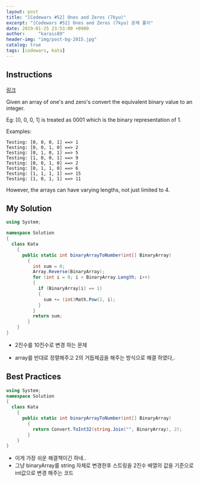 ```yaml
---
layout: post
title: "[Codewars #52] Ones and Zeros (7kyu)"
excerpt: "[Codewars #52] Ones and Zeros (7kyu) 문제 풀이"
date: 2019-01-25 23:53:00 +0900
author:     "karais89"
header-img: "img/post-bg-2015.jpg"
catalog: true
tags: [codewars, kata]
---
```


## Instructions

[링크](https://www.codewars.com/kata/578553c3a1b8d5c40300037c/train/csharp)

Given an array of one's and zero's convert the equivalent binary value to an integer.

Eg: [0, 0, 0, 1] is treated as 0001 which is the binary representation of 1.

Examples:
```
Testing: [0, 0, 0, 1] ==> 1
Testing: [0, 0, 1, 0] ==> 2
Testing: [0, 1, 0, 1] ==> 5
Testing: [1, 0, 0, 1] ==> 9
Testing: [0, 0, 1, 0] ==> 2
Testing: [0, 1, 1, 0] ==> 6
Testing: [1, 1, 1, 1] ==> 15
Testing: [1, 0, 1, 1] ==> 11
```
However, the arrays can have varying lengths, not just limited to 4.

## My Solution

```csharp
using System;

namespace Solution
{
  class Kata
    {
      public static int binaryArrayToNumber(int[] BinaryArray)
        {
          int sum = 0;
          Array.Reverse(BinaryArray);
          for (int i = 0; i < BinaryArray.Length; i++)
          {
            if (BinaryArray[i] == 1)
            {
              sum += (int)Math.Pow(2, i);
            }
          }
          return sum;
        }
    }
}
```

- 2진수를 10진수로 변경 하는 문제

- array를 반대로 정렬해주고 2의 거듭제곱을 해주는 방식으로 해결 하였다,.

## Best Practices

```csharp
using System;
namespace Solution
{
  class Kata
    {
      public static int binaryArrayToNumber(int[] BinaryArray)
        {
          return Convert.ToInt32(string.Join("", BinaryArray), 2);
        }
    }
}
```

- 이게 가장 쉬운 해결책이긴 하네..
- 그냥 binaryArray를 string 자체로 변경한후 스트링을 2진수 배열의 값을 기준으로 int값으로 변경 해주는 코드